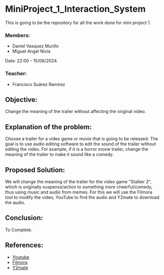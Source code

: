# MiniProject_1_Interaction_System
This is going to be the repository for all the work done for mini project 1.

### Members:
* Daniel Vasquez Murillo
* Miguel Angel Nivia

Date: 22:00 - 15/08/2024.

### Teacher:
* Francisco Suárez Ramírez

## Objective:
Change the meaning of the trailer without affecting the original video.

## Explanation of the problem:
Choose a trailer for a video game or movie that is going to be released. The goal is to use audio editing software to edit the sound of the trailer without editing the video. For example, if it is a horror movie trailer, change the meaning of the trailer to make it sound like a comedy.

## Proposed Solution:
We will change the meaning of the trailer for the video game "Stalker 2", which is originally suspense/action to something more cheerful/comedy, thus using music and audio from memes. For this we will use the Filmora tool to modify the video, YouTube to find the audio and Y2mate to download the audio.

## Conclusion:
To Complete.

## References:
* [Youtube](https://www.youtube.com)
* [Filmora](https://filmora.wondershare.net/es/editor-de-video/ad-filmora.html?gad_source=1&gclid=CjwKCAjwqre1BhAqEiwA7g9QhkdhDRueeiRZ26uyN0E0Kntf0vHxT0JKJgWNVdk4FUDkg2ahOFvksxoCIoQQAvD_BwE)
* [Y2mate](https://www.y2mate.com/es906)
